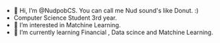 - 👋 Hi, I’m @NudpobCS. You can call me Nud sound's like Donut. :)
- Computer Science Student 3rd year.
- 👀 I’m interested in Matchine Learning.
- 💎 I’m currently learning Financial , Data scince and Matchine Learning.

<!---
NudpobCS/NudpobCS is a ✨ special ✨ repository because its `README.md` (this file) appears on your GitHub profile.
You can click the Preview link to take a look at your changes.
--->
